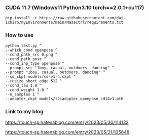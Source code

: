 ### CUDA 11.7 (Windows11  Python3.10  torch==2.0.1+cu117)
~~~
pip install -r https://raw.githubusercontent.com/dai-ichiro/myEnvironments/main/MasaCtrl/requirements.txt
~~~

### How to use
~~~
python test.py ^
--which_cond openpose ^
--cond_path_src 0.png ^
--cond_path pose ^
--cond_inp_type openpose ^
--prompt_src "1boy, casual, outdoors, dancing" ^
--prompt "1boy, casual, outdoors, dancing" ^
--sd_ckpt models/sd-v1-4.ckpt ^
--resize_short_edge 512 ^
--cond_tau 1.0 ^
--cond_weight 1.0 ^
--n_samples 1 ^
--adapter_ckpt models/t2iadapter_openpose_sd14v1.pth
~~~

### Link to my blog
https://touch-sp.hatenablog.com/entry/2023/05/30/114132

https://touch-sp.hatenablog.com/entry/2023/05/31/125648
